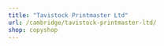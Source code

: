 ```yaml
---
title: "Tavistock Printmaster Ltd"
url: /cambridge/tavistock-printmaster-ltd/
shop: copyshop
---
```


